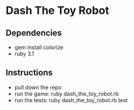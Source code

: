 # Dash The Toy Robot 

## Dependencies 
- gem install colorize
- ruby 3.1

## Instructions
- pull down the repo 
- run the game:  ruby dash_the_toy_robot.rb
- run the tests: ruby dash_the_toy_robot.rb test

